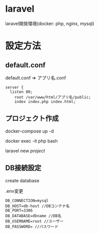 # laravel
laravel開発環境(docker: php, nginx, mysql)

# 設定方法
## default.conf
default.conf => アプリ名.conf
```
server {
  listen 80;
    root /var/www/html/アプリ名/public;
    index index.php index.html;
```

## プロジェクト作成
docker-compose up -d

docker exec -it php bash

laravel new *project*

## DB接続設定
create database

.env変更
```
DB_CONNECTION=mysql
DB_HOST=db-host //DBコンテナ名
DB_PORT=3306
DB_DATABASE=dbname //DB名
DB_USERNAME=root //ユーザー
DB_PASSWORD= //パスワード
```

